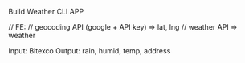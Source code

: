 Build Weather CLI APP

// FE:
// geocoding API (google + API key) => lat, lng
// weather API => weather

Input: Bitexco
Output: rain, humid, temp, address
